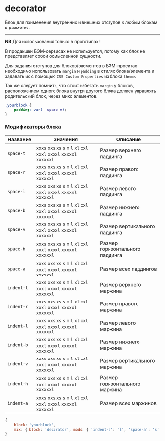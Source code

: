 # decorator

Блок для применения внутренних и внешних отступов к любым блокам в разметке.

---
**NB** Для использования только в прототипах!

В продакшен БЭМ-сервисах не используется, потому как блок не представляет собой осмысленной сущности.

Для задания отступов для блоков/элементов в БЭМ-проектах необходимо использовать `margin` и `padding` в стилях блока/элемента и задавать их с помощью `CSS Custom Properties` из блока `theme`.

Так же следует помнить, что стоит избегать `margin` у блоков, расположением одного блока внутри другого блока должен управлять родительский блок, через микс элементов.

```css
.yourblock {
	padding: var(--space-m);
}
```

### Модификаторы блока

| Название | Значения | Описание |
| -------- | -------- | -------- |
| `space-t` | `xxxs` `xxs` `xs` `s` `m` `l` `xl` `xxl` `xxxl` `xxxxl` `xxxxxl` `xxxxxxl` | Размер верхнего паддинга |
| `space-r` | `xxxs` `xxs` `xs` `s` `m` `l` `xl` `xxl` `xxxl` `xxxxl` `xxxxxl` `xxxxxxl` | Размер правого паддинга |
| `space-l` | `xxxs` `xxs` `xs` `s` `m` `l` `xl` `xxl` `xxxl` `xxxxl` `xxxxxl` `xxxxxxl` | Размер левого паддинга |
| `space-b` | `xxxs` `xxs` `xs` `s` `m` `l` `xl` `xxl` `xxxl` `xxxxl` `xxxxxl` `xxxxxxl` | Размер нижнего паддинга |
| `space-v` | `xxxs` `xxs` `xs` `s` `m` `l` `xl` `xxl` `xxxl` `xxxxl` `xxxxxl` `xxxxxxl` | Размер вертикального паддинга |
| `space-h` | `xxxs` `xxs` `xs` `s` `m` `l` `xl` `xxl` `xxxl` `xxxxl` `xxxxxl` `xxxxxxl` | Размер горизонтального паддинга |
| `space-a` | `xxxs` `xxs` `xs` `s` `m` `l` `xl` `xxl` `xxxl` `xxxxl` `xxxxxl` `xxxxxxl` | Размер всех паддингов |
| `indent-t` | `xxxs` `xxs` `xs` `s` `m` `l` `xl` `xxl` `xxxl` `xxxxl` `xxxxxl` `xxxxxxl` | Размер верхнего маржина |
| `indent-r` | `xxxs` `xxs` `xs` `s` `m` `l` `xl` `xxl` `xxxl` `xxxxl` `xxxxxl` `xxxxxxl` | Размер правого маржина |
| `indent-l` | `xxxs` `xxs` `xs` `s` `m` `l` `xl` `xxl` `xxxl` `xxxxl` `xxxxxl` `xxxxxxl` | Размер левого маржина |
| `indent-b` | `xxxs` `xxs` `xs` `s` `m` `l` `xl` `xxl` `xxxl` `xxxxl` `xxxxxl` `xxxxxxl` | Размер нижнего маржина |
| `indent-v` | `xxxs` `xxs` `xs` `s` `m` `l` `xl` `xxl` `xxxl` `xxxxl` `xxxxxl` `xxxxxxl` | Размер вертикального маржина |
| `indent-h` | `xxxs` `xxs` `xs` `s` `m` `l` `xl` `xxl` `xxxl` `xxxxl` `xxxxxl` `xxxxxxl` | Размер горизонтального маржина |
| `indent-a` | `xxxs` `xxs` `xs` `s` `m` `l` `xl` `xxl` `xxxl` `xxxxl` `xxxxxl` `xxxxxxl` | Размер всех маржинов |

```js
{
	block: 'yourblock',
	mix: { block: 'decorator', mods: { 'indent-a': 'l', 'space-a': 's' } }
}
```
